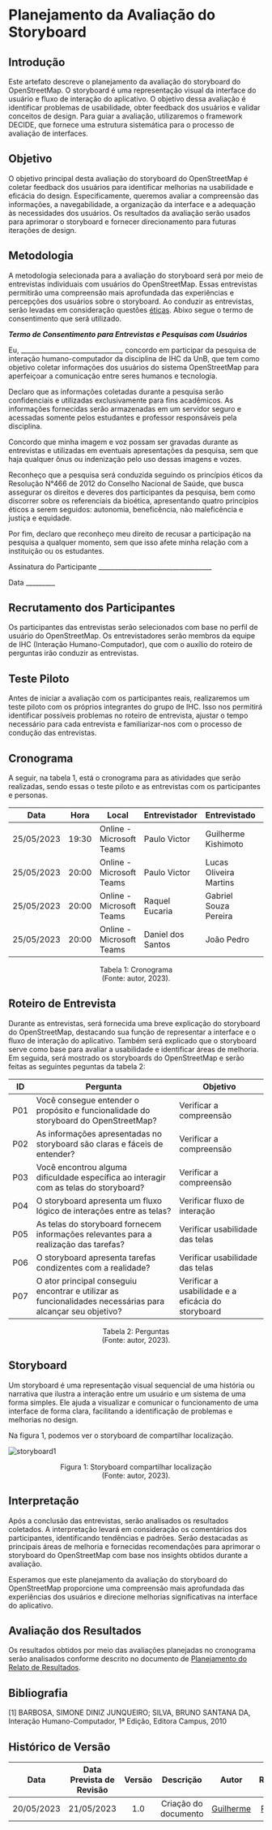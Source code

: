# Planejamento da Avaliação do Storyboard

## Introdução

Este artefato descreve o planejamento da avaliação do storyboard do OpenStreetMap. O storyboard é uma representação visual da interface do usuário e fluxo de interação do aplicativo. O objetivo dessa avaliação é identificar problemas de usabilidade, obter feedback dos usuários e validar conceitos de design. Para guiar a avaliação, utilizaremos o framework DECIDE, que fornece uma estrutura sistemática para o processo de avaliação de interfaces.

## Objetivo

O objetivo principal desta avaliação do storyboard do OpenStreetMap é coletar feedback dos usuários para identificar melhorias na usabilidade e eficácia do design. Especificamente, queremos avaliar a compreensão das informações, a navegabilidade, a organização da interface e a adequação às necessidades dos usuários. Os resultados da avaliação serão usados para aprimorar o storyboard e fornecer direcionamento para futuras iterações de design.

## Metodologia

A metodologia selecionada para a avaliação do storyboard será por meio de entrevistas individuais com usuários do OpenStreetMap. Essas entrevistas permitirão uma compreensão mais aprofundada das experiências e percepções dos usuários sobre o storyboard. Ao conduzir as entrevistas, serão levadas em consideração questões [éticas](../../Planejamento/Aspectos_Eticos.md). Abixo segue o termo de consentimento que será utilizado.

***Termo de Consentimento para Entrevistas e Pesquisas com Usuários***

Eu, _______________________________, concordo em participar da pesquisa de interação humano-computador da disciplina de IHC da UnB, que tem como objetivo coletar informações dos usuários do sistema OpenStreetMap para aperfeiçoar a comunicação entre seres humanos e tecnologia.

Declaro que as informações coletadas durante a pesquisa serão confidenciais e utilizadas exclusivamente para fins acadêmicos. As informações fornecidas serão armazenadas em um servidor seguro e acessadas somente pelos estudantes e professor responsáveis pela disciplina.

Concordo que minha imagem e voz possam ser gravadas durante as entrevistas e utilizadas em eventuais apresentações da pesquisa, sem que haja qualquer ônus ou indenização pelo uso dessas imagens e vozes.

Reconheço que a pesquisa será conduzida seguindo os princípios éticos da Resolução N°466 de 2012 do Conselho Nacional de Saúde, que busca assegurar os direitos e deveres dos participantes da pesquisa, bem como discorrer sobre os referenciais da bioética, apresentando quatro princípios éticos a serem seguidos: autonomia, beneficência, não maleficência e justiça e equidade.

Por fim, declaro que reconheço meu direito de recusar a participação na pesquisa a qualquer momento, sem que isso afete minha relação com a instituição ou os estudantes.

Assinatura do Participante ___________________________________

Data _________


## Recrutamento dos Participantes

Os participantes das entrevistas serão selecionados com base no perfil de usuário do OpenStreetMap. Os entrevistadores serão membros da equipe de IHC (Interação Humano-Computador), que com o auxílio do roteiro de perguntas irão conduzir as entrevistas.

## Teste Piloto

Antes de iniciar a avaliação com os participantes reais, realizaremos um teste piloto com os próprios integrantes do grupo de IHC. Isso nos permitirá identificar possíveis problemas no roteiro de entrevista, ajustar o tempo necessário para cada entrevista e familiarizar-nos com o processo de condução das entrevistas.

## Cronograma

A seguir, na tabela 1, está o cronograma para as atividades que serão realizadas, sendo essas o teste piloto e as entrevistas com os participantes e personas.

<center>

| Data       | Hora  | Local           | Entrevistador | Entrevistado  | Tarefa  |
|------------|-------|-----------------|---------------|---------------| ---------------|
| 25/05/2023 | 19:30 | Online - Microsoft Teams | Paulo Victor        | Guilherme Kishimoto     | Teste piloto   |
| 25/05/2023 | 20:00 | Online - Microsoft Teams | Paulo Victor          | Lucas Oliveira Martins  | Entrevista   |
| 25/05/2023 | 20:00 | Online - Microsoft Teams | Raquel Eucaria         | Gabriel Souza Pereira    | Entrevista  |
| 25/05/2023 | 20:00 | Online - Microsoft Teams | Daniel dos Santos         | João Pedro    | Entrevista  |
</center>
<div style="text-align: center">
<p> Tabela 1: Cronograma <br/>(Fonte: autor, 2023).</p>
</div>

## Roteiro de Entrevista
Durante as entrevistas, será fornecida uma breve explicação do storyboard do OpenStreetMap, destacando sua função de representar a interface e o fluxo de interação do aplicativo. Também será explicado que o storyboard serve como base para avaliar a usabilidade e identificar áreas de melhoria. Em seguida, será mostrado os storyboards do OpenStreetMap e serão feitas as seguintes peguntas da tabela 2:

<center>

| ID       | Pergunta  | Objetivo 
|------------|-------|-----------------|
| P01 | Você consegue entender o propósito e funcionalidade do storyboard do OpenStreetMap? | Verificar a compreensão    |
| P02 | As informações apresentadas no storyboard são claras e fáceis de entender? |   Verificar a compreensão    |
| P03 | Você encontrou alguma dificuldade específica ao interagir com as telas do storyboard?  | Verificar a compreensão    |
| P04 | O storyboard apresenta um fluxo lógico de interações entre as telas? |  Verificar fluxo de interação  |
| P05 | As telas do storyboard fornecem informações relevantes para a realização das tarefas? |  Verificar usabilidade das telas  |
| P06 | O storyboard apresenta tarefas condizentes com a realidade? |  Verificar usabilidade das telas  |
| P07 | O ator principal conseguiu encontrar e utilizar as funcionalidades necessárias para alcançar seu objetivo? |  Verificar a usabilidade e a eficácia do storyboard  |

</center>
<div style="text-align: center">
<p> Tabela 2: Perguntas <br/>(Fonte: autor, 2023).</p>
</div>

## Storyboard

Um storyboard é uma representação visual sequencial de uma história ou narrativa que ilustra a interação entre um usuário e um sistema de uma forma simples. Ele ajuda a visualizar e comunicar o funcionamento de uma interface de forma clara, facilitando a identificação de problemas e melhorias no design.

Na figura 1, podemos ver o storyboard de compartilhar localização.

![storyboard1](../../assets/storyboard/story.jpeg)
<div style="text-align: center">
<p> Figura 1: Storyboard compartilhar localização <br/>(Fonte: autor, 2023).</p>
</div>

## Interpretação

Após a conclusão das entrevistas, serão analisados os resultados coletados. A interpretação levará em consideração os comentários dos participantes, identificando tendências e padrões. Serão destacadas as principais áreas de melhoria e fornecidas recomendações para aprimorar o storyboard do OpenStreetMap com base nos insights obtidos durante a avaliação.

Esperamos que este planejamento da avaliação do storyboard do OpenStreetMap proporcione uma compreensão mais aprofundada das experiências dos usuários e direcione melhorias significativas na interface do aplicativo.

## Avaliação dos Resultados

Os resultados obtidos por meio das avaliações planejadas no cronograma serão analisados conforme descrito no documento de [Planejamento do Relato de Resultados](/planejamento_relato.md).

## Bibliografia

[1] BARBOSA, SIMONE DINIZ JUNQUEIRO; SILVA, BRUNO SANTANA DA, Interação Humano-Computador, 1ª Edição, Editora Campus, 2010

## Histórico de Versão
|    Data    | Data Prevista de Revisão | Versão |      Descrição       |                                                                Autor                                                                 |               Revisor               |
| :--------: | :----------------------: | :----: | :------------------: | :----------------------------------------------------------------------------------------------------------------------------------: | :---------------------------------: |
| 20/05/2023 |        21/05/2023        |  1.0   | Criação do documento | [Guilherme](https://github.com/guilhermekishimoto) | [Raquel](https://github.com/raqueleucaria) |